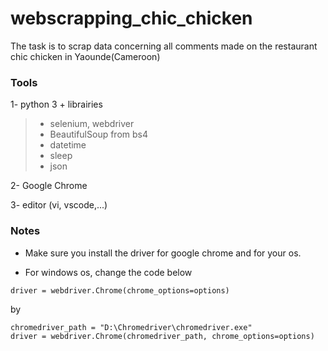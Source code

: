 # webscrapping_chic_chicken
The task is to scrap data concerning all comments made on the restaurant chic chicken in Yaounde(Cameroon)

### Tools
1- python 3 + librairies
 > * selenium, webdriver
 > * BeautifulSoup from bs4
 > * datetime
 > * sleep
 > * json
 
2- Google Chrome

3- editor (vi, vscode,...)


### Notes

- Make sure you install the driver for google chrome and for your os.

- For windows os, change  the code below
```
driver = webdriver.Chrome(chrome_options=options)
```

by 

```
chromedriver_path = "D:\Chromedriver\chromedriver.exe"
driver = webdriver.Chrome(chromedriver_path, chrome_options=options)
```


